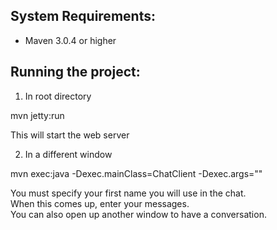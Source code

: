 System Requirements:
-------------------------
- Maven 3.0.4 or higher

Running the project:
-------------------------
1. In root directory

mvn jetty:run

This will start the web server

2. In a different window

mvn exec:java -Dexec.mainClass=ChatClient -Dexec.args="<Your first name>"

You must specify your first name you will use in the chat.  
When this comes up, enter your messages.  
You can also open up another window to have a conversation.